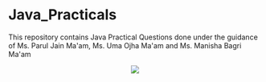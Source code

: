 # Java_Practicals
This repository contains Java Practical Questions done under the guidance of Ms. Parul Jain Ma'am, Ms. Uma Ojha Ma'am and Ms. Manisha Bagri Ma'am
<p align="center">
<img src="https://user-images.githubusercontent.com/68191677/125509321-538cdd82-1729-49be-a482-094b618ce0cc.png" />
</p>

